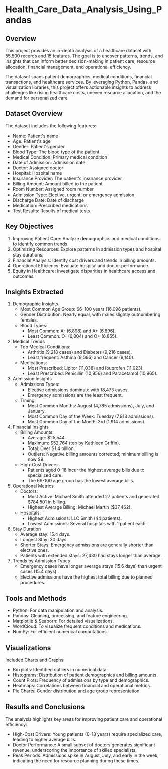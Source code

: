 # Health_Care_Data_Analysis_Using_Pandas

## Overview
This project provides an in-depth analysis of a healthcare dataset with 55,500 records and 15 features. The goal is to uncover patterns, trends, and insights that can inform better decision-making in patient care, resource allocation, financial management, and operational efficiency.

The dataset spans patient demographics, medical conditions, financial transactions, and healthcare services. By leveraging Python, Pandas, and visualization libraries, this project offers actionable insights to address challenges like rising healthcare costs, uneven resource allocation, and the demand for personalized care

## Dataset Overview
The dataset includes the following features:
- Name: Patient's name
- Age: Patient's age
- Gender: Patient's gender
- Blood Type: The blood type of the patient
- Medical Condition: Primary medical condition
- Date of Admission: Admission date
- Doctor: Assigned doctor
- Hospital: Hospital name
- Insurance Provider: The patient's insurance provider
- Billing Amount: Amount billed to the patient
- Room Number: Assigned room number
- Admission Type: Elective, urgent, or emergency admission
- Discharge Date: Date of discharge
- Medication: Prescribed medications
- Test Results: Results of medical tests

## Key Objectives
1. Improving Patient Care: Analyze demographics and medical conditions to identify common trends.
2. Optimizing Resources: Explore patterns in admission types and hospital stay durations.
3. Financial Analysis: Identify cost drivers and trends in billing amounts.
4. Operational Efficiency: Evaluate hospital and doctor performance.
5. Equity in Healthcare: Investigate disparities in healthcare access and outcomes.

## Insights Extracted
1. Demographic Insights
   - Most Common Age Group: 66-100 years (16,096 patients).
   - Gender Distribution: Nearly equal, with males slightly outnumbering females.
   - Blood Types:
      - Most Common: A- (6,898) and A+ (6,896).
      - Least Common: O- (6,804) and O+ (6,855).
2. Medical Trends
   - Top Medical Conditions:
     - Arthritis (9,218 cases) and Diabetes (9,216 cases).
     - Least frequent: Asthma (9,095) and Cancer (9,140).
   - Medications:
     - Most Prescribed: Lipitor (11,038) and Ibuprofen (11,023).
     - Least Prescribed: Penicillin (10,956) and Paracetamol (10,965).
3. Admission Insights
   - Admissions Types:
      - Elective admissions dominate with 18,473 cases.
      - Emergency admissions are the least frequent.
   - Timing:
      - Most Common Months: August (4,785 admissions), July, and January.
      - Most Common Day of the Week: Tuesday (7,913 admissions).
      - Most Common Day of the Month: 3rd (1,914 admissions).
4. Financial Insights
   - Billing Amounts:
      - Average: $25,544.
      - Maximum: $52,764 (top by Kathleen Griffin).
      - Total: Over $1.4 billion.
      - Outliers: Negative billing amounts corrected; minimum billing is now $9.
   - High-Cost Drivers:
     - Patients aged 0-18 incur the highest average bills due to specialized care.
     - The 66-100 age group has the lowest average bills.
5. Operational Metrics
   - Doctors:
      - Most Active: Michael Smith attended 27 patients and generated $784,501 in billing.
      - Highest Average Billing: Michael Martin ($37,462).
   - Hospitals:
      - Highest Admissions: LLC Smith (44 patients).
      - Lowest Admissions: Several hospitals with 1 patient each.
6. Stay Duration
   - Average stay: 15.4 days.
   - Longest Stay: 30 days.
   - Shorter Stays: Emergency admissions are generally shorter than elective ones.
   - Patients with extended stays: 27,430 had stays longer than average.
7. Trends by Admission Types
     - Emergency cases have longer average stays (15.6 days) than urgent cases (15.4 days).
     - Elective admissions have the highest total billing due to planned procedures.
## Tools and Methods
- Python: For data manipulation and analysis.
- Pandas: Cleaning, processing, and feature engineering.
- Matplotlib & Seaborn: For detailed visualizations.
- WordCloud: To visualize frequent conditions and medications.
- NumPy: For efficient numerical computations.
 
## Visualizations
Included Charts and Graphs:
- Boxplots: Identified outliers in numerical data.
- Histograms: Distribution of patient demographics and billing amounts.
- Count Plots: Frequency of admissions by type and demographics.
- Heatmaps: Correlations between financial and operational metrics.
- Pie Charts: Gender distribution and age group representation.
  
## Results and Conclusions
The analysis highlights key areas for improving patient care and operational efficiency:

- High-Cost Drivers: Young patients (0-18 years) require specialized care, leading to higher average bills.
- Doctor Performance: A small subset of doctors generates significant revenue, underscoring the importance of skilled specialists.
- Peak Periods: Admissions spike in August, July, and early in the week, indicating the need for resource planning during these times.

